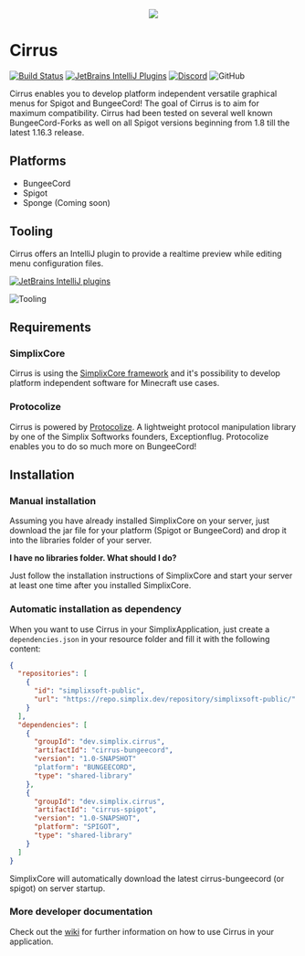 <p align="center">
  <img src="https://img.exceptionflug.de/cirrussmall.png" />
</p>

# Cirrus
[![Build Status](http://ci.exceptionflug.de/buildStatus/icon?job=Cirrus)](http://ci.exceptionflug.de/job/Cirrus/) [![JetBrains IntelliJ Plugins](https://img.shields.io/jetbrains/plugin/v/15194-cirrus-tooling)](https://plugins.jetbrains.com/plugin/15194-cirrus-tooling) [![Discord](https://img.shields.io/discord/752533664696369204?label=Discord)](https://discord.simplixsoft.com/) ![GitHub](https://img.shields.io/github/license/Exceptionflug/Protocolize)

Cirrus enables you to develop platform independent versatile graphical menus for Spigot and BungeeCord! The goal of Cirrus is to aim for maximum compatibility. Cirrus had been tested on several well known BungeeCord-Forks as well on all Spigot versions beginning from 1.8 till the latest 1.16.3 release.

## Platforms
- BungeeCord
- Spigot
- Sponge (Coming soon)

## Tooling
Cirrus offers an IntelliJ plugin to provide a realtime preview while editing menu configuration files.

[![JetBrains IntelliJ plugins](https://img.shields.io/jetbrains/plugin/d/15194-cirrus-tooling)](https://plugins.jetbrains.com/plugin/15194-cirrus-tooling)

![Tooling](https://img.exceptionflug.de/PCKePkNg7V.gif)

## Requirements
### SimplixCore
Cirrus is using the [SimplixCore framework](https://github.com/Simplix-Softworks/SimplixCore) and it's possibility to develop platform independent software for Minecraft use cases.
### Protocolize
Cirrus is powered by [Protocolize](https://github.com/Exceptionflug/protocolize). A lightweight protocol manipulation library by one of the Simplix Softworks founders, Exceptionflug. Protocolize enables you to do so much more on BungeeCord!

## Installation
### Manual installation
Assuming you have already installed SimplixCore on your server, just download the jar file for your platform (Spigot or BungeeCord) and drop it into the libraries folder of your server.

**I have no libraries folder. What should I do?**

Just follow the installation instructions of SimplixCore and start your server at least one time after you installed SimplixCore.

### Automatic installation as dependency
When you want to use Cirrus in your SimplixApplication, just create a `dependencies.json` in your resource folder and fill it with the following content:
```json
{  
  "repositories": [  
    {
      "id": "simplixsoft-public",  
      "url": "https://repo.simplix.dev/repository/simplixsoft-public/"  
    }  
  ],
  "dependencies": [  
    {
      "groupId": "dev.simplix.cirrus",  
      "artifactId": "cirrus-bungeecord", 
      "version": "1.0-SNAPSHOT"
      "platform": "BUNGEECORD",
      "type": "shared-library"  
    },
    {
      "groupId": "dev.simplix.cirrus",  
      "artifactId": "cirrus-spigot", 
      "version": "1.0-SNAPSHOT",
      "platform": "SPIGOT",
      "type": "shared-library"   
    }
  ]
}
```
SimplixCore will automatically download the latest cirrus-bungeecord (or spigot) on server startup.

### More developer documentation
Check out the [wiki](https://github.com/Simplix-Softworks/Cirrus/wiki) for further information on how to use Cirrus in your application.
